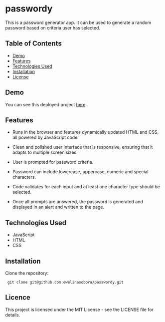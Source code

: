 # passwordy

This is a password generator app. It can be used to generate a random password based on criteria user has selected.

## Table of Contents

- [Demo](#demo)
- [Features](#features)
- [Technologies Used](#technologies-used)
- [Installation](#installation)
- [License](#license)

## Demo

You can see this deployed project [here](https://ewelinasobora.github.io/passwordy/).

## Features

- Runs in the browser and features dynamically updated HTML and CSS, all powered by JavaScript code.

- Clean and polished user interface that is responsive, ensuring that it adapts to multiple screen sizes.

- User is prompted for password criteria.

- Password can include lowercase, uppercase, numeric and special characters.

- Code validates for each input and at least one character type should be selected.

- Once all prompts are answered, the password is generated and displayed in an alert and written to the page.

## Technologies Used

- JavaScript
- HTML
- CSS

## Installation

Clone the repository:

  ```
   git clone git@github.com:ewelinasobora/passwordy.git
  ```

## Licence

This project is licensed under the MIT License - see the LICENSE file for details.
